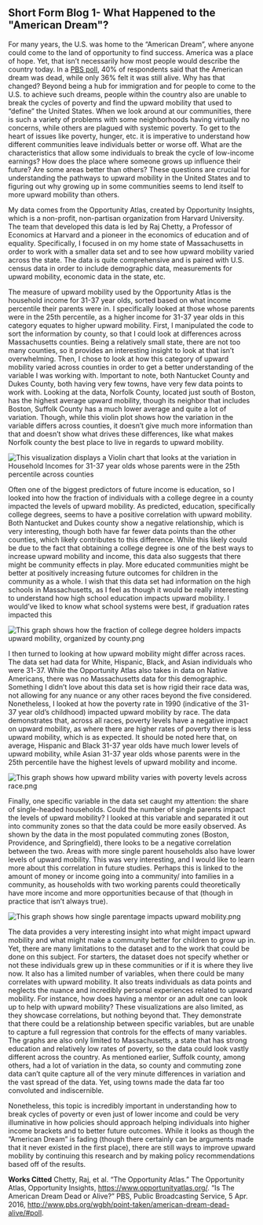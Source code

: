 ## Short Form Blog 1- What Happened to the "American Dream"?

For many years, the U.S. was home to the “American Dream”, where anyone could come to the land of opportunity to find success. America was a place of hope. Yet, that isn’t necessarily how most people would describe the country today. In a [PBS poll](http://www.pbs.org/wgbh/point-taken/american-dream-dead-alive/#poll), 40% of respondents said that the American dream was dead, while only 36% felt it was still alive. Why has that changed? Beyond being a hub for immigration and for people to come to the U.S. to achieve such dreams, people within the country also are unable to break the cycles of poverty and find the upward mobility that used to “define” the United States. When we look around at our communities, there is such a variety of problems with some neighborhoods having virtually no concerns, while others are plagued with systemic poverty. To get to the heart of issues like poverty, hunger, etc. it is imperative to understand how different communities leave individuals better or worse off. What are the characteristics that allow some individuals to break the cycle of low-income earnings? How does the place where someone grows up influence their future? Are some areas better than others? These questions are crucial for understanding the pathways to upward mobility in the United States and to figuring out why growing up in some communities seems to lend itself to more upward mobility than others.

My data comes from the Opportunity Atlas, created by Opportunity Insights, which is a non-profit, non-partisan organization from Harvard University. The team that developed this data is led by Raj Chetty, a Professor of Economics at Harvard and a pioneer in the economics of education and of equality. Specifically, I focused in on my home state of Massachusetts in order to work with a smaller data set and to see how upward mobility varied across the state. The data is quite comprehensive and is paired with U.S. census data in order to include demographic data, measurements for upward mobility, economic data in the state, etc.

The measure of upward mobility used by the Opportunity Atlas is the household income for 31-37 year olds, sorted based on what income percentile their parents were in. I specifically looked at those whose parents were in the 25th percentile, as a higher income for 31-37 year olds in this category equates to higher upward mobility. First, I manipulated the code to sort the information by county, so that I could look at differences across Massachusetts counties. Being a relatively small state, there are not too many counties, so it provides an interesting insight to look at that isn’t overwhelming. Then, I chose to look at how this category of upward mobility varied across counties in order to get a better understanding of the variable I was working with. Important to note, both Nantucket County and Dukes County, both having very few towns, have very few data points to work with. Looking at the data, Norfolk County, located just south of Boston, has the highest average upward mobility, though its neighbor that includes Boston, Suffolk County has a much lower average and quite a lot of variation. Though, while this violin plot shows how the variation in the variable differs across counties, it doesn’t give much more information than that and doesn’t show what drives these differences, like what makes Norfolk county the best place to live in regards to upward mobility. 

![This visualization displays a Violin chart that looks at the variation in Household Incomes for 31-37 year olds whose parents were in the 25th percentile across counties](https://github.com/harrisonisrael/data_viz_390/blob/main/varmobility.png)

Often one of the biggest predictors of future income is education, so I looked into how the fraction of individuals with a college degree in a county impacted the levels of upward mobility. As predicted, education, specifically college degrees, seems to have a positive correlation with upward mobility. Both Nantucket and Dukes county show a negative relationship, which is very interesting, though both have far fewer data points than the other counties, which likely contributes to this difference. While this likely could be due to the fact that obtaining a college degree is one of the best ways to increase upward mobility and income, this data also suggests that there might be community effects in play. More educated communities might be better at positively increasing future outcomes for children in the community as a whole. I wish that this data set had information on the high schools in Massachusetts, as I feel as though it would be really interesting to understand how high school education impacts upward mobility. I would’ve liked to know what school systems were best, if graduation rates impacted this

![This graph shows how the fraction of college degree holders impacts upward mobility, organized by county.png](https://github.com/harrisonisrael/data_viz_390/blob/main/edubycounty.png)

I then turned to looking at how upward mobility might differ across races. The data set had data for White, Hispanic, Black, and Asian individuals who were 31-37. While the Opportunity Atlas also takes in data on Native Americans, there was no Massachusetts data for this demographic. Something I didn’t love about this data set is how rigid their race data was, not allowing for any nuance or any other races beyond the five considered. Nonetheless, I looked at how the poverty rate in 1990 (indicative of the 31-37 year old’s childhood) impacted upward mobility by race. The data demonstrates that, across all races, poverty levels have a negative impact on upward mobility, as where there are higher rates of poverty there is less upward mobility, which is as expected. It should be noted here that, on average, Hispanic and Black 31-37 year olds have much lower levels of upward mobility, while Asian 31-37 year olds whose parents were in the 25th percentile have the highest levels of upward mobility and income. 

![This graph shows how upward mbility varies with poverty levels across race.png](https://github.com/harrisonisrael/data_viz_390/blob/main/racemobility1.png)

Finally, one specific variable in the data set caught my attention: the share of single-headed households. Could the number of single parents impact the levels of upward mobility? I looked at this variable and separated it out into community zones so that the data could be more easily observed. As shown by the data in the most populated commuting zones (Boston, Providence, and Springfield), there looks to be a negative correlation between the two. Areas with more single parent households also have lower levels of upward mobility. This was very interesting, and I would like to learn more about this correlation in future studies. Perhaps this is linked to the amount of money or income going into a community/ into families in a community, as households with two working parents could theoretically have more income and more opportunities because of that (though in practice that isn’t always true).

![This graph shows how single parentage impacts upward mobility.png](https://github.com/harrisonisrael/data_viz_390/blob/main/singleparent1.png)

The data provides a very interesting insight into what might impact upward mobility and what might make a community better for children to grow up in. Yet, there are many limitations to the dataset and to the work that could be done on this subject. For starters, the dataset does not specify whether or not these individuals grew up in these communities or if it is where they live now. It also has a limited number of variables, when there could be many correlates with upward mobility. It also treats individuals as data points and neglects the nuance and incredibly personal experiences related to upward mobility. For instance, how does having a mentor or an adult one can look up to help with upward mobility? These visualizations are also limited, as they showcase correlations, but nothing beyond that. They demonstrate that there could be a relationship between specific variables, but are unable to capture a full regression that controls for the effects of many variables. The graphs are also only limited to Massachusetts, a state that has strong education and relatively low rates of poverty, so the data could look vastly different across the country. As mentioned earlier, Suffolk county, among others, had a lot of variation in the data, so county and commuting zone data can’t quite capture all of the very minute differences in variation and the vast spread of the data. Yet, using towns made the data far too convoluted and indiscernible. 

Nonetheless, this topic is incredibly important in understanding how to break cycles of poverty or even just of lower income and could be very illuminative in how policies should approach helping individuals into higher income brackets and to better future outcomes. While it looks as though the “American Dream” is fading (though there certainly can be arguments made that it never existed in the first place), there are still ways to improve upward mobility by continuing this research and by making policy recommendations based off of the results.  

**Works Citted**
Chetty, Raj, et al. “The Opportunity Atlas.” The Opportunity Atlas, Opportunity Insights, https://www.opportunityatlas.org/. 
“Is The American Dream Dead or Alive?” PBS, Public Broadcasting Service, 5 Apr. 2016, http://www.pbs.org/wgbh/point-taken/american-dream-dead-alive/#poll. 

